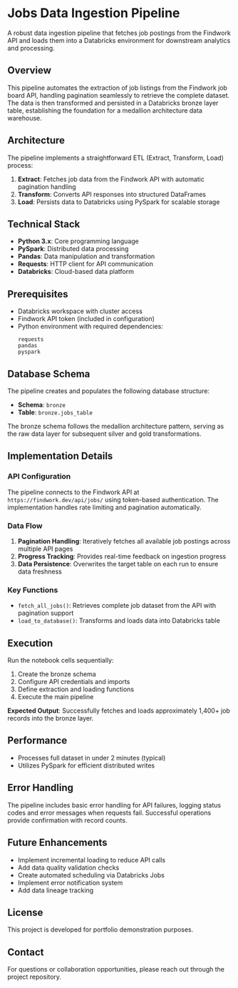 # Jobs Data Ingestion Pipeline

A robust data ingestion pipeline that fetches job postings from the Findwork API and loads them into a Databricks environment for downstream analytics and processing.

## Overview

This pipeline automates the extraction of job listings from the Findwork job board API, handling pagination seamlessly to retrieve the complete dataset. The data is then transformed and persisted in a Databricks bronze layer table, establishing the foundation for a medallion architecture data warehouse.

## Architecture

The pipeline implements a straightforward ETL (Extract, Transform, Load) process:

1. **Extract**: Fetches job data from the Findwork API with automatic pagination handling
2. **Transform**: Converts API responses into structured DataFrames
3. **Load**: Persists data to Databricks using PySpark for scalable storage

## Technical Stack

- **Python 3.x**: Core programming language
- **PySpark**: Distributed data processing
- **Pandas**: Data manipulation and transformation
- **Requests**: HTTP client for API communication
- **Databricks**: Cloud-based data platform

## Prerequisites

- Databricks workspace with cluster access
- Findwork API token (included in configuration)
- Python environment with required dependencies:
  ```
  requests
  pandas
  pyspark
  ```

## Database Schema

The pipeline creates and populates the following database structure:

- **Schema**: `bronze`
- **Table**: `bronze.jobs_table`

The bronze schema follows the medallion architecture pattern, serving as the raw data layer for subsequent silver and gold transformations.

## Implementation Details

### API Configuration

The pipeline connects to the Findwork API at `https://findwork.dev/api/jobs/` using token-based authentication. The implementation handles rate limiting and pagination automatically.

### Data Flow

1. **Pagination Handling**: Iteratively fetches all available job postings across multiple API pages
2. **Progress Tracking**: Provides real-time feedback on ingestion progress
3. **Data Persistence**: Overwrites the target table on each run to ensure data freshness

### Key Functions

- `fetch_all_jobs()`: Retrieves complete job dataset from the API with pagination support
- `load_to_database()`: Transforms and loads data into Databricks table

## Execution

Run the notebook cells sequentially:

1. Create the bronze schema
2. Configure API credentials and imports
3. Define extraction and loading functions
4. Execute the main pipeline

**Expected Output**: Successfully fetches and loads approximately 1,400+ job records into the bronze layer.

## Performance

- Processes full dataset in under 2 minutes (typical)
- Utilizes PySpark for efficient distributed writes

## Error Handling

The pipeline includes basic error handling for API failures, logging status codes and error messages when requests fail. Successful operations provide confirmation with record counts.

## Future Enhancements

- Implement incremental loading to reduce API calls
- Add data quality validation checks
- Create automated scheduling via Databricks Jobs
- Implement error notification system
- Add data lineage tracking

## License

This project is developed for portfolio demonstration purposes.

## Contact

For questions or collaboration opportunities, please reach out through the project repository.
